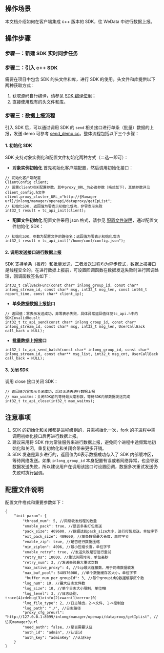 ## 操作场景
本文档介绍如何在客户端集成 c++ 版本的 SDK，往  WeData 中进行数据上报。

## 操作步骤
### 步骤一：新建 SDK 实时同步任务
### 步骤二：引入 c++ SDK
需要在项目中包含 SDK 的头文件和库，进行 SDK 的使用。头文件和库提供以下两种获取方式：
1. 获取源码自行编译，请参见 [SDK 编译使用](https://github.com/apache/inlong/tree/release-1.3.0/inlong-sdk/dataproxy-sdk-twins/dataproxy-sdk-cpp)；
2. 直接使用现有的头文件和库。

### 步骤三：数据上报流程
引入 SDK 后，可以通过调用 SDK 的 `send` 相关接口进行单条（批量）数据的上报，发送 demo 可参考 [send_demo.cc](https://github.com/apache/inlong/blob/release-1.3.0/inlong-sdk/dataproxy-sdk-twins/dataproxy-sdk-cpp/release/demo/send_demo.cc)。整体流程包括以下三个步骤：
#### 1. 初始化 SDK
SDK 支持对象实例化和配置文件初始化两种方式（二选一即可）：
- **对象实例初始化**
首先初始化客户端配置，然后调用初始化接口：
``` 
// 初始化客户端配置
ClientConfig client;
// 设置client相关配置参数，其中proxy_URL_为必选参数（格式如下），其他参数详见client_config.h文件
client.proxy_cluster_URL_="http://{Manager url}/inlong/manager/openapi/dataproxy/getIpList";
// 初始化SDK, 返回值为零表示初始化成功，非零表示失败
int32_t result = tc_api_init(client);
```
- **配置文件初始化**
配置文件采用 json 格式，请参见 [配置文件说明](#配置文件说明)，通过配置文件初始化 SDK：
```
// 初始化SDK，参数为配置文件的路径名；返回值为零表示初始化成功
int32_t result = tc_api_init("/home/conf/config.json");
```

#### 2. 调用发送接口进行数据上报
SDK 支持单条（推荐）和批量发送，二者发送过程均为异步模式，数据上报接口是线程安全的。在进行数据上报前，可设置回调函数在数据发送失败时进行回调处理，回调函数签名如下：
```
int32_t callBackFunc(const char* inlong_group_id, const char* inlong_stream_id, const char* msg, int32_t msg_len, const int64_t report_time, const char* client_ip);
```
- **单条数据数据上报接口**
```
// 返回值：零表示发送成功，非零表示失败，具体异常返回值详见tc_api.h中的SDKInvalidReuslt
int32_t tc_api_send(const char* inlong_group_id, const char* inlong_stream_id, const char* msg, int32_t msg_len, UserCallBack call_back = NULL);
```
- **批量数据上报接口**
```
int32_t tc_api_send_batch(const char* inlong_group_id, const char* inlong_stream_id, const char** msg_list, int32_t msg_cnt, UserCallBack call_back = NULL);
```

#### 3. 关闭 SDK
调用 close 接口关闭 SDK：
```
// 返回值为零表示关闭成功，后续无法再进行数据上报
// max_waitms：关闭SDK前的等待最大毫秒数，等待SDK内部数据发送完成
int32_t tc_api_close(int32_t max_waitms);
```

## 注意事项
1. SDK 的初始化和关闭都是进程级别的，只需初始化一次，fork 的子进程中需调用初始化接口后再进行数据上报。
2. 建议采用将 SDK 作为常驻服务来进行数据上报，避免同个进程中途频繁地初始化和关闭，重复初始化和关闭会带来更多开销。
3. SDK 发送是异步进行的，返回值为0表示数据成功存入了 SDK 内部缓冲区，等待网络发送。如果 `inlong_group_id` 本身配置有误或者网络异常，也会导致数据发送失败，所以建议用户在调用该接口时设置回调，数据多次重试发送仍失败时执行回调。

## 配置文件说明<span id="配置文件说明"></span>
配置文件格式和重要参数如下：
```
{
    "init-param": {
        "thread_num": 5, //网络收发线程的数量
        "enable_pack": true, //是否多条打包发送
        "pack_size": 409600, //数据达到pack_size大小，进行打包发送，单位字节
        "ext_pack_size": 409600, //单条数据最大长度，单位字节
        "enable_zip": true, //是否进行数据压缩
        "min_ziplen": 4096, //最小压缩长度，单位字节
        "enable_retry": true, //发送失败是否进行重试
        "retry_ms": 10000, //重试间隔时间，单位毫秒
        "retry_num": 3, //发送失败最大重试次数
        "max_active_proxy": 4, //tcp最大连接数，用于网络数据收发
        "max_buf_pool": 548576000, //单个数据缓存区大小，单位字节
		 "buffer_num_per_groupId": 3, //每个groupid的数据缓存区个数
        "log_num": 10, //最大日志文件数
        "log_size": 10, //单个日志大小限制，单位MB
        "log_level": 3, //日志级别，trace(4)>debug(3)>info(2)>warn(1)>error(0)
        "log_file_type": 2, //日志输出，2->文件, 1->控制台
        "log_path": "./", //日志路径
        "proxy_cfg_preurl": "http://127.0.0.1:8099/inlong/manager/openapi/dataproxy/getIpList", //访问manager的url
        "need_auth": false, //是否需要认证
        "auth_id": "admin", //认证id
        "auth_key": "adminKey" //认证key
    }
}
```
